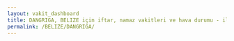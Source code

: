 ```yaml
---
layout: vakit_dashboard
title: DANGRIGA, BELIZE için iftar, namaz vakitleri ve hava durumu - ilçe/eyalet seç
permalink: /BELIZE/DANGRIGA/
---
```


<script type="text/javascript">
  var GLOBAL_COUNTRY = 'BELIZE';
  var GLOBAL_CITY = 'DANGRIGA';
  var GLOBAL_STATE = '';
  var lat = 72;
  var lon = 21;
</script>
